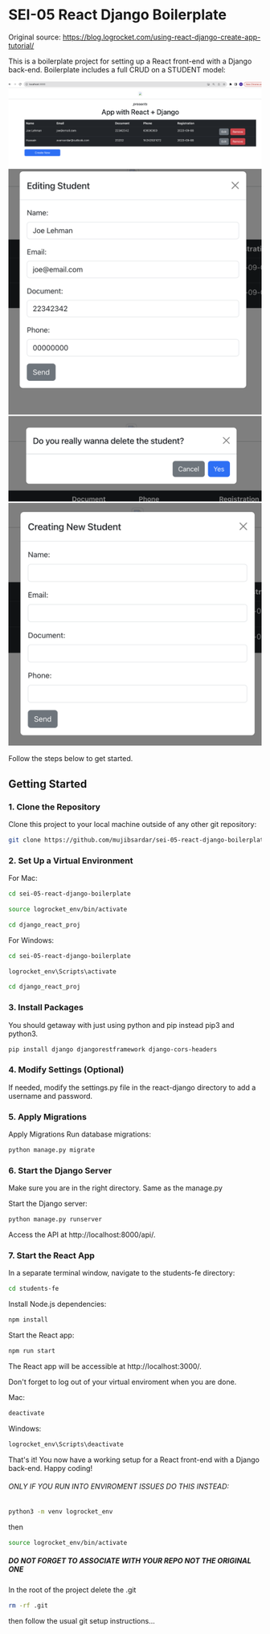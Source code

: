 # SEI-05 React Django Boilerplate

Original source: https://blog.logrocket.com/using-react-django-create-app-tutorial/


This is a boilerplate project for setting up a React front-end with a Django back-end. Boilerplate includes a full CRUD on a STUDENT model:

![Local Image](images/1.png)
![Local Image](images/2.png)
![Local Image](images/3.png)
![Local Image](images/4.png)



Follow the steps below to get started.



## Getting Started

### 1. Clone the Repository

Clone this project to your local machine outside of any other git repository:

```bash
git clone https://github.com/mujibsardar/sei-05-react-django-boilerplate.git
```

### 2. Set Up a Virtual Environment

For Mac:
```bash
cd sei-05-react-django-boilerplate
```

```bash
source logrocket_env/bin/activate
```
```bash
cd django_react_proj
```

For Windows:
```bash
cd sei-05-react-django-boilerplate
```
```bash
logrocket_env\Scripts\activate
```
```bash
cd django_react_proj
```
### 3. Install Packages
You should getaway with just using python and pip instead pip3 and python3.
```bash
pip install django djangorestframework django-cors-headers
```

### 4. Modify Settings (Optional)
If needed, modify the settings.py file in the react-django directory to add a username and password.

### 5. Apply Migrations
Apply Migrations
Run database migrations:

```bash
python manage.py migrate
```

### 6. Start the Django Server

Make sure you are in the right directory. Same as the manage.py

Start the Django server:

```bash
python manage.py runserver
```
Access the API at http://localhost:8000/api/.


### 7. Start the React App
In a separate terminal window, navigate to the students-fe directory:

```bash
cd students-fe
```

Install Node.js dependencies:
```bash
npm install
```

Start the React app:
```bash
npm run start
```

The React app will be accessible at http://localhost:3000/.

Don't forget to log out of your virtual enviroment when you are done.

Mac:
```bash
deactivate
```

Windows:
```bash
logrocket_env\Scripts\deactivate
```

That's it! You now have a working setup for a React front-end with a Django back-end. Happy coding!



###### ONLY IF YOU RUN INTO ENVIROMENT ISSUES DO THIS INSTEAD:

```bash
python3 -m venv logrocket_env
```
then
```bash
source logrocket_env/bin/activate
```

##### DO NOT FORGET TO ASSOCIATE WITH YOUR REPO NOT THE ORIGINAL ONE

In the root of the project delete the .git 

```bash
rm -rf .git
```

then follow the usual git setup instructions...
